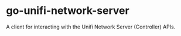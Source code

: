 # go-unifi-network-server
A client for interacting with the Unifi Network Server (Controller) APIs.

